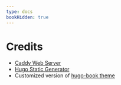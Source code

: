 ```yaml
---
type: docs
bookHidden: true
---
```


# Credits

* [Caddy Web Server](https://caddyserver.com)
* [Hugo Static Generator](https://gohugo.io)
* Customized version of [hugo-book theme](https://github.com/alex-shpak/hugo-book)